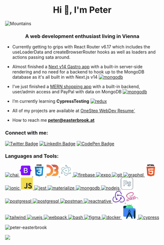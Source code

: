 <h1 align="center">Hi 👋, I'm Peter</h1>
  
![Mountains](https://user-images.githubusercontent.com/59874288/165938816-4481e157-134b-4c51-b273-2cb8aa8a383e.gif)

<h3 align="center">A web development enthusiast living in Vienna</h3>

- Currently getting to grips with React Router v6.17 which includes the useLoaderData and createBrowserRouter hooks as well as loaders and actions passing sata around.

- Almost finished a <a href="https://next-recipe-share2024.vercel.app/" target="_blank">Next v14 Gastro app</a> with a built-in server-side rendering and no need for a backend to hook up to the MongoDB database as it's all built in with Next.js v14  <a href="https://www.mongodb.com/" target="_blank"> <img src="https://www.vectorlogo.zone/logos/mongodb/mongodb-icon.svg" alt="mongodb" width="40" height="40"/> </a>

- I’ve just finished a <a href="https://proshop2023.onrender.com/" target="_blank">MERN shopping app</a> with a built-in backend, user/admin access and PayPal with data on MongoDB  <a href="https://www.mongodb.com/" target="_blank"> <img src="https://www.vectorlogo.zone/logos/mongodb/mongodb-icon.svg" alt="mongodb" width="40" height="40"/> </a>

- I’m currently learning **CypressTesting** <a href="https://www.cypress.io/" target="_blank"> <img src="https://raw.githubusercontent.com/gilbarbara/logos/master/logos/cypress-icon.svg" alt="redux" width="40" height="40"/> </a> 

- All of my projects are available at [OneStep WebDev Resume´](https://gateway.onestepweb.dev/)

- How to reach me **peter@easterbrook.at**

<h3 align="left">Connect with me:</h3>
<p align="left">
  
[![Twitter Badge](https://img.shields.io/badge/Twitter-Profile-informational?style=flat&logo=twitter&logoColor=white&color=1CA2F1)](https://twitter.com/@petereasterbro1)
[![LinkedIn Badge](https://img.shields.io/badge/LinkedIn-Profile-informational?style=flat&logo=linkedin&logoColor=white&color=0D76A8)](https://linkedin.com/in/petere70)
[![CodePen Badge](https://img.shields.io/badge/CodePen-Profile-informational?style=flat&logo=codepen&logoColor=white&color=black)](https://codepen.io/PeterEasterbrook)


</p>


<h3 align="left">Languages and Tools:</h3>
<p align="left">
 <a href="https://www.chaijs.com/" target="_blank"> <img src= "https://www.vectorlogo.zone/logos/chaijs/chaijs-icon.svg" alt="chai" width="40" height="40"/> </a>
 <a href="https://getbootstrap.com" target="_blank"> <img src="https://github.com/devicons/devicon/blob/master/icons/bootstrap/bootstrap-original.svg" alt="bootstrap" width="40" height="40"/> </a> 
 <a href="https://www.w3schools.com/css/" target="_blank"> <img src="https://raw.githubusercontent.com/devicons/devicon/master/icons/css3/css3-original-wordmark.svg" alt="css3" width="40" height="40"/> </a> 
<a href="https://d3js.org/" target="_blank"> <img src="https://raw.githubusercontent.com/devicons/devicon/master/icons/d3js/d3js-original.svg" alt="d3js" width="40" height="40"/> </a> 
<a href="https://www.electronjs.org" target="_blank"> <img src="https://raw.githubusercontent.com/devicons/devicon/master/icons/electron/electron-original.svg" alt="electron" width="40" height="40"/> </a> 
<a href="https://firebase.google.com/" target="_blank"> <img src="https://www.vectorlogo.zone/logos/firebase/firebase-icon.svg" alt="firebase" width="40" height="40"/> </a> 
<a href="https://expo.dev/" target="_blank"> <img src="https://www.vectorlogo.zone/logos/expoio/expoio-icon.svg" alt="expo" width="40" height="40"/> </a> 
<a href="https://git-scm.com/" target="_blank"> <img src="https://www.vectorlogo.zone/logos/git-scm/git-scm-icon.svg" alt="git" width="40" height="40"/> </a> 
<a href="https://graphql.org" target="_blank"> <img src="https://www.vectorlogo.zone/logos/graphql/graphql-icon.svg" alt="graphql" width="40" height="40"/> </a> 
<a href="https://www.w3.org/html/" target="_blank"> <img src="https://raw.githubusercontent.com/devicons/devicon/master/icons/html5/html5-original-wordmark.svg" alt="html5" width="40" height="40"/> </a> 
<a href="https://ionicframework.com" target="_blank"> <img src="https://www.vectorlogo.zone/logos/ionicframework/ionicframework-icon.svg" alt="ionic" width="40" height="40"/> </a> 
<a href="https://developer.mozilla.org/en-US/docs/Web/JavaScript" target="_blank"> <img src="https://raw.githubusercontent.com/devicons/devicon/master/icons/javascript/javascript-original.svg" alt="javascript" width="40" height="40"/> </a> 
<a href="https://jestjs.io" target="_blank"> <img src="https://www.vectorlogo.zone/logos/jestjsio/jestjsio-icon.svg" alt="jest" width="40" height="40"/> </a> 
<a href="https://materializecss.com/" target="_blank"> <img src="https://raw.githubusercontent.com/prplx/svg-logos/5585531d45d294869c4eaab4d7cf2e9c167710a9/svg/materialize.svg" alt="materialize" width="40" height="40"/> </a> 
<a href="https://www.mongodb.com/" target="_blank"> <img src="https://www.vectorlogo.zone/logos/mongodb/mongodb-icon.svg" alt="mongodb" width="40" height="40"/> </a> 
<a href="https://nodejs.org" target="_blank"> <img src="https://www.vectorlogo.zone/logos/nodejs/nodejs-icon.svg" alt="nodejs" width="40" height="40"/> </a> 
<a href="https://www.photoshop.com/en" target="_blank"> <img src="https://raw.githubusercontent.com/devicons/devicon/master/icons/photoshop/photoshop-line.svg" alt="photoshop" width="40" height="40"/> </a> 
<a href="https://www.postgresql.org" target="_blank"> <img src="https://www.vectorlogo.zone/logos/postgresql/postgresql-icon.svg" alt="postgresql" width="40" height="40"/> </a> 
  <a href="https://en.wikibooks.org/wiki/Structured_Query_Language" target="_blank"> <img src="https://www.vectorlogo.zone/logos/sqlite/sqlite-icon.svg" alt="postgresql" width="40" height="40"/> </a> 
<a href="https://postman.com" target="_blank"> <img src="https://www.vectorlogo.zone/logos/getpostman/getpostman-icon.svg" alt="postman" width="40" height="40"/> </a> 
<a href="https://reactnative.dev/" target="_blank"> <img src="https://reactnative.dev/img/header_logo.svg" alt="reactnative" width="40" height="40"/> </a> 
<a href="https://redux.js.org" target="_blank"> <img src="https://raw.githubusercontent.com/devicons/devicon/master/icons/redux/redux-original.svg" alt="redux" width="40" height="40"/> </a> 
<a href="https://sass-lang.com" target="_blank"> <img src="https://raw.githubusercontent.com/devicons/devicon/master/icons/sass/sass-original.svg" alt="sass" width="40" height="40"/> </a> 
<a href="https://tailwindcss.com/" target="_blank"> <img src="https://www.vectorlogo.zone/logos/tailwindcss/tailwindcss-icon.svg" alt="tailwind" width="40" height="40"/> </a> 
<a href="https://vuejs.org/" target="_blank"> <img src="https://www.vectorlogo.zone/logos/vuejs/vuejs-icon.svg" alt="vuejs" width="40" height="40"/> </a> 
<a href="https://webpack.js.org" target="_blank"> <img src="https://www.vectorlogo.zone/logos/js_webpack/js_webpack-icon.svg" alt="webpack" width="40" height="40"/> </a> 
<a href="https://github.com/" target="_blank"> <img src="https://www.vectorlogo.zone/logos/github/github-icon.svg" alt="bash" width="40" height="40"/> </a>
<a href="https://www.figma.com/" target="_blank"> <img src="https://www.vectorlogo.zone/logos/figma/figma-icon.svg" alt="figma" width="40" height="40"/> </a>
  <a href="https://www.docker.com/" target="_blank"> <img src="https://www.vectorlogo.zone/logos/docker/docker-icon.svg" alt="docker" width="50" height="50"/> </a>
    <a href="https://developer.android.com/studio" target="_blank"> <img src="https://github.com/devicons/devicon/blob/master/icons/androidstudio/androidstudio-original.svg" alt="android" width="50" height="50"/> </a>  
    <a href="https://www.cypress.io/" target="_blank"> <img src="https://raw.githubusercontent.com/gilbarbara/logos/master/logos/cypress-icon.svg" alt="cypress" width="50" height="50"/> </a>  
</p>

<p><img align="center" src="https://github-readme-stats.vercel.app/api?username=peter-easterbrook&show_icons=true&theme=github_dark")
 alt="peter-easterbrook" />

</p>
<p>
  <img align="center" src="https://github-readme-stats.vercel.app/api/top-langs/?username=peter-easterbrook&repo=github-readme-stats&show_icons=true&theme=github_dark&layout=compact" />
</p>



